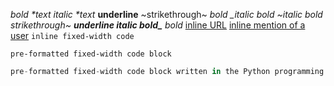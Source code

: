 _bold \*text_
_italic \*text_
**underline**
~strikethrough~
_bold \_italic bold ~italic bold strikethrough~ **underline italic bold\_** bold_
[inline URL](http://www.example.com/)
[inline mention of a user](tg://user?id=123456789)
`inline fixed-width code`

```
pre-formatted fixed-width code block
```

```python
pre-formatted fixed-width code block written in the Python programming language
```
